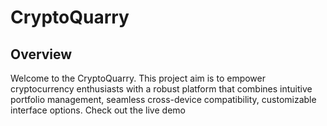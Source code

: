 # CryptoQuarry
## Overview
Welcome to the CryptoQuarry. This project aim is to empower cryptocurrency enthusiasts with a robust platform that combines intuitive portfolio management, seamless cross-device compatibility, customizable interface options.
Check out the live demo <a href= "https://cryptoquarry-with-aadi.netlify.app/" here. />
